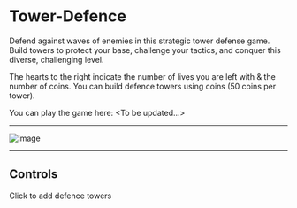 # Tower-Defence
Defend against waves of enemies in this strategic tower defense game. Build towers to protect your base, challenge your tactics, and conquer this diverse, challenging level.

The hearts to the right indicate the number of lives you are left with & the number of coins. You can build defence towers using coins (50 coins per tower). 

You can play the game here: \<To be updated...\>

---

![image](https://github.com/Soham-Jadhav/Tower-Defence/assets/98579549/783cb89c-81af-40be-aa32-9a533c9c8bb2)

---

## Controls

Click to add defence towers

